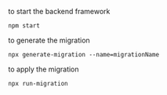 to start the backend framework

```
npm start
```

to generate the migration

```
npx generate-migration --name=migrationName
```

to apply the migration

```
npx run-migration
```
